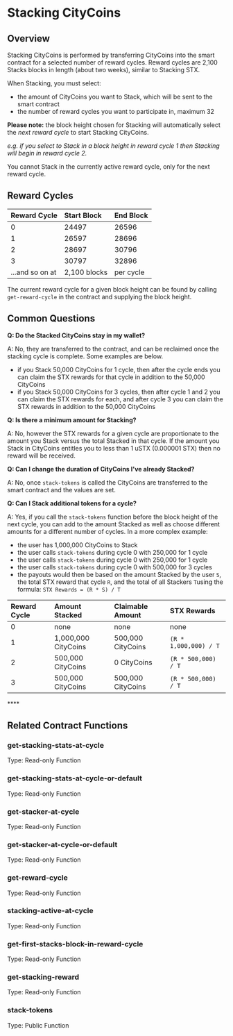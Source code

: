 # Stacking CityCoins

## Overview

Stacking CityCoins is performed by transferring CityCoins into the smart contract for a selected number of reward cycles. Reward cycles are 2,100 Stacks blocks in length \(about two weeks\), similar to Stacking STX.

When Stacking, you must select:

* the amount of CityCoins you want to Stack, which will be sent to the smart contract
* the number of reward cycles you want to participate in, maximum 32

**Please note:** the block height chosen for Stacking will automatically select the _next reward cycle_ to start Stacking CityCoins.

_e.g. if you select to Stack in a block height in reward cycle 1 then Stacking will begin in reward cycle 2._

You cannot Stack in the currently active reward cycle, only for the next reward cycle.

## Reward Cycles

| Reward Cycle | Start Block | End Block |
| :--- | :--- | :--- |
| 0 | 24497 | 26596 |
| 1 | 26597 | 28696 |
| 2 | 28697 | 30796 |
| 3 | 30797 | 32896 |
| ...and so on at | 2,100 blocks | per cycle |

The current reward cycle for a given block height can be found by calling `get-reward-cycle` in the contract and supplying the block height.

## **Common Questions**

**Q: Do the Stacked CityCoins stay in my wallet?**

A: No, they are transferred to the contract, and can be reclaimed once the stacking cycle is complete. Some examples are below.

* if you Stack 50,000 CityCoins for 1 cycle, then after the cycle ends you can claim the STX rewards for that cycle in addition to the 50,000 CityCoins
* if you Stack 50,000 CityCoins for 3 cycles, then after cycle 1 and 2 you can claim the STX rewards for each, and after cycle 3 you can claim the STX rewards in addition to the 50,000 CityCoins

**Q: Is there a minimum amount for Stacking?**

A: No, however the STX rewards for a given cycle are proportionate to the amount you Stack versus the total Stacked in that cycle. If the amount you Stack in CityCoins entitles you to less than 1 uSTX \(0.000001 STX\) then no reward will be received.

**Q: Can I change the duration of CityCoins I've already Stacked?**

A: No, once `stack-tokens` is called the CityCoins are transferred to the smart contract and the values are set.

**Q: Can I Stack additional tokens for a cycle?**

A: Yes, if you call the `stack-tokens` function before the block height of the next cycle, you can add to the amount Stacked as well as choose different amounts for a different number of cycles. In a more complex example:

* the user has 1,000,000 CityCoins to Stack
* the user calls `stack-tokens` during cycle 0 with 250,000 for 1 cycle
* the user calls `stack-tokens` during cycle 0 with 250,000 for 1 cycle
* the user calls `stack-tokens` during cycle 0 with 500,000 for 3 cycles
* the payouts would then be based on the amount Stacked by the user `S`, the total STX reward that cycle `R`, and the total of all Stackers `T`using the formula: `STX Rewards = (R * S) / T`

| Reward Cycle | Amount Stacked | Claimable Amount | STX Rewards |
| :--- | :--- | :--- | :--- |
| 0 | none | none | none |
| 1 | 1,000,000 CityCoins | 500,000 CityCoins | `(R * 1,000,000) / T` |
| 2 | 500,000 CityCoins | 0 CityCoins | `(R * 500,000) / T` |
| 3 | 500,000 CityCoins | 500,000 CityCoins | `(R * 500,000) / T` |





\*\*\*\*

## Related Contract Functions

### get-stacking-stats-at-cycle

Type: Read-only Function

### get-stacking-stats-at-cycle-or-default

Type: Read-only Function

### get-stacker-at-cycle

Type: Read-only Function

### get-stacker-at-cycle-or-default

Type: Read-only Function

### get-reward-cycle

Type: Read-only Function

### stacking-active-at-cycle

Type: Read-only Function

### get-first-stacks-block-in-reward-cycle

Type: Read-only Function

### get-stacking-reward

Type: Read-only Function

### stack-tokens

Type: Public Function

